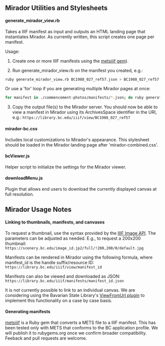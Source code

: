 ## Mirador Utilities and Stylesheets
#### generate_mirador_view.rb
Takes a IIIF manifest as input and outputs an HTML landing page that instantiates 
Mirador. As currently written, this script creates one page per manifest.

Usage:

1. Create one or more IIIF manifests using the [metsiiif gem](https://github.com/BCLibraries/mets-to-iiif)).

2. Run generate_mirador_view.rb on the manifest you created, e.g.:

```bash
ruby generate_mirador_view.rb BC1988_027_ref57.json > BC1988_027_ref57
```

Or use a 'for' loop if you are generating multiple Mirador pages at once:

```bash
for manifest in ./commencement-photos/manifests/*.json; do ruby generate_mirador_view.rb $manifest > `basename $manifest .json`; done
```

3. Copy the output file(s) to the Mirador server. You should now be able to view 
a manifest in Mirador using its ArchivesSpace identifier in the URI, e.g.: 
`https://library.bc.edu/iiif/view/BC1988_027_ref57`

#### mirador-bc.css
Includes local customizations to Mirador's appearance. This stylesheet should be 
loaded in the Mirador landing page after 'mirador-combined.css'. 

#### bcViewer.js
Helper script to initialize the settings for the Mirador viewer.

#### downloadMenu.js
Plugin that allows end users to download the currently displayed canvas at 
full resolution.

## Mirador Usage Notes
#### Linking to thumbnails, manifests, and canvases
To request a thumbnail, use the syntax provided by the [IIIF Image API](http://iiif.io/api/image/2.1/#image-request-uri-syntax). 
The parameters can be adjusted as needed. E.g., to request a 200x200 thumbnail: 
`https://scenery.bc.edu/image_id.jp2/full/!200,200/0/default.jpg`

Manifests can be rendered in Mirador using the following formula, where 
manifest_id is the handle suffix/resource ID:
`https://library.bc.edu/iiif/view/manifest_id`

Manifests can also be viewed and downloaded as JSON:
`https://library.bc.edu/iiif/manifests/manifest_id.json`

It is not currently possible to link to an individual canvas. We are considering 
using the Bavarian State Library's [ViewFromUrl plugin](https://github.com/dbmdz/mirador-plugins/tree/master/ViewFromUrl) 
to implement this functionality on a case by case basis.

#### Generating manifests
[metsiiif](https://github.com/BCLibraries/mets-to-iiif) is a Ruby gem that converts 
a METS file to a IIIF manifest. This has been tested only with METS that conforms 
to the BC application profile. We will publish it to rubygems.org once we confirm 
broader compatibility. Feeback and pull requests are welcome.
